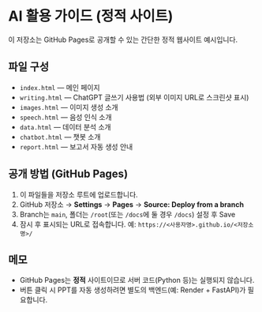 # AI 활용 가이드 (정적 사이트)
이 저장소는 GitHub Pages로 공개할 수 있는 간단한 정적 웹사이트 예시입니다.

## 파일 구성
- `index.html` — 메인 페이지
- `writing.html` — ChatGPT 글쓰기 사용법 (외부 이미지 URL로 스크린샷 표시)
- `images.html` — 이미지 생성 소개
- `speech.html` — 음성 인식 소개
- `data.html` — 데이터 분석 소개
- `chatbot.html` — 챗봇 소개
- `report.html` — 보고서 자동 생성 안내

## 공개 방법 (GitHub Pages)
1. 이 파일들을 저장소 루트에 업로드합니다.
2. GitHub 저장소 → **Settings** → **Pages** → **Source: Deploy from a branch**
3. Branch는 `main`, 폴더는 `/root`(또는 `/docs`에 둘 경우 `/docs`) 설정 후 Save
4. 잠시 후 표시되는 URL로 접속합니다. 예: `https://<사용자명>.github.io/<저장소명>/`

## 메모
- GitHub Pages는 **정적** 사이트이므로 서버 코드(Python 등)는 실행되지 않습니다.
- 버튼 클릭 시 PPT를 자동 생성하려면 별도의 백엔드(예: Render + FastAPI)가 필요합니다.
